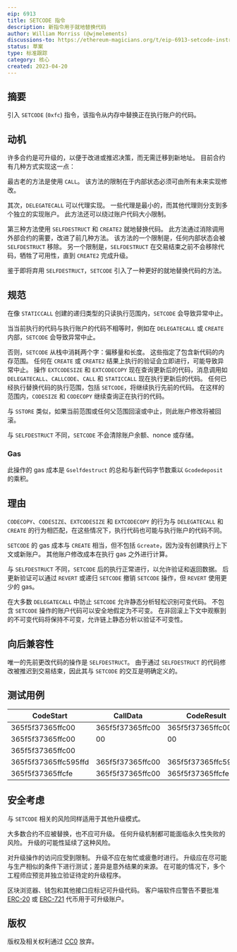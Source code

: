 ```yaml
---
eip: 6913
title: SETCODE 指令
description: 新指令用于就地替换代码
author: William Morriss (@wjmelements)
discussions-to: https://ethereum-magicians.org/t/eip-6913-setcode-instruction/13898
status: 草案
type: 标准跟踪
category: 核心
created: 2023-04-20
---
```


## 摘要

引入 `SETCODE` (`0xfc`) 指令，该指令从内存中替换正在执行账户的代码。

## 动机

许多合约是可升级的，以便于改进或推迟决策，而无需迁移到新地址。
目前合约有几种方式实现这一点：

最古老的方法是使用 `CALL`。
该方法的限制在于内部状态必须可由所有未来实现修改。

其次，`DELEGATECALL` 可以代理实现。
一些代理是最小的，而其他代理则分支到多个独立的实现账户。
此方法还可以绕过账户代码大小限制。

第三种方法使用 `SELFDESTRUCT` 和 `CREATE2` 就地替换代码。
此方法通过消除调用外部合约的需要，改进了前几种方法。
该方法的一个限制是，任何内部状态会被 `SELFDESTRUCT` 移除。
另一个限制是，`SELFDESTRUCT` 在交易结束之前不会移除代码，牺牲了可用性，直到 `CREATE2` 完成升级。

鉴于即将弃用 `SELFDESTRUCT`，`SETCODE` 引入了一种更好的就地替换代码的方法。

## 规范

在像 `STATICCALL` 创建的递归类型的只读执行范围内，`SETCODE` 会导致异常中止。

当当前执行的代码与执行账户的代码不相等时，例如在 `DELEGATECALL` 或 `CREATE` 内部，`SETCODE` 会导致异常中止。

否则，`SETCODE` 从栈中消耗两个字：偏移量和长度。
这些指定了包含新代码的内存范围。
任何在 `CREATE` 或 `CREATE2` 结果上执行的验证会立即进行，可能导致异常中止。
操作 `EXTCODESIZE` 和 `EXTCODECOPY` 现在查询更新后的代码，消息调用如 `DELEGATECALL`、`CALLCODE`、`CALL` 和 `STATICCALL` 现在执行更新后的代码。
任何已经执行替换代码的执行范围，包括 `SETCODE`，将继续执行先前的代码。
在这样的范围内，`CODESIZE` 和 `CODECOPY` 继续查询正在执行的代码。

与 `SSTORE` 类似，如果当前范围或任何父范围回滚或中止，则此账户修改将被回滚。

与 `SELFDESTRUCT` 不同，`SETCODE` 不会清除账户余额、nonce 或存储。

### Gas

此操作的 gas 成本是 `Gselfdestruct` 的总和与新代码字节数乘以 `Gcodedeposit` 的乘积。

## 理由

`CODECOPY`、`CODESIZE`、`EXTCODESIZE` 和 `EXTCODECOPY` 的行为与 `DELEGATECALL` 和 `CREATE` 的行为相匹配，在这些情况下，执行代码也可能与执行账户的代码不同。

`SETCODE` 的 gas 成本与 `CREATE` 相当，但不包括 `Gcreate`，因为没有创建执行上下文或新账户。
其他账户修改成本在执行 gas 之外进行计算。

与 `SELFDESTRUCT` 不同，`SETCODE` 后的执行正常进行，以允许验证和返回数据。
后更新验证可以通过 `REVERT` 或递归 `SETCODE` 撤销 `SETCODE` 操作，但 `REVERT` 使用更少的 gas。

在大多数 `DELEGATECALL` 中防止 `SETCODE` 允许静态分析轻松识别可变代码。
不包含 `SETCODE` 操作的账户代码可以安全地假定为不可变。
在非回滚上下文中观察到的不可变代码将保持不可变，允许链上静态分析以验证不可变性。

## 向后兼容性

唯一的先前更改代码的操作是 `SELFDESTRUCT`。
由于通过 `SELFDESTRUCT` 的代码修改被推迟到交易结束，因此其与 `SETCODE` 的交互是明确定义的。

## 测试用例

| CodeStart            | CallData         | CodeResult           | Gas  |
|----------------------|------------------|----------------------|------|
| 365f5f37365ffc00     | 365f5f37365ffc00 | 365f5f37365ffc00     | 6613 |
| 365f5f37365ffc00     | 00               | 00                   | 5213 |
| 365f5f37365ffc00     |                  |                      | 5013 |
| 365f5f37365ffc595ffd | 365f5f37365ffc00 | 365f5f37365ffc595ffd | 6617 |
| 365f5f37365ffcfe     | 365f5f37365ffc00 | 365f5f37365ffcfe     |  all |

## 安全考虑

与 `SETCODE` 相关的风险同样适用于其他升级模式。

大多数合约不应被替换，也不应可升级。
任何升级机制都可能面临永久性失败的风险。
升级的可能性延续了这种风险。

对升级操作的访问应受到限制。
升级不应在匆忙或疲惫时进行。
升级应在尽可能与生产相似的条件下进行测试；差异是意外结果的来源。
在可能的情况下，多个工程师应预览并独立验证待定的升级程序。

区块浏览器、钱包和其他接口应标记可升级代码。
客户端软件应警告不要批准 [ERC-20](./eip-20.md) 或 [ERC-721](./eip-721.md) 代币用于可升级账户。

## 版权

版权及相关权利通过 [CC0](../LICENSE.md) 放弃。
